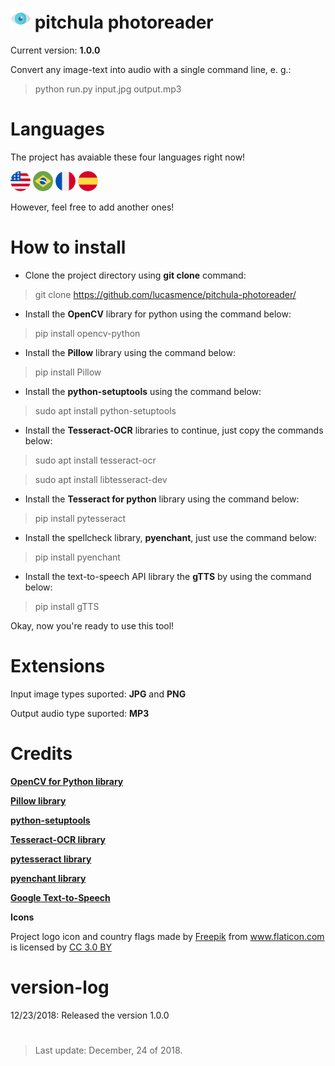 # ![ ](./data/image/logo-eye-32-32.png) **pitchula photoreader**

Current version: **1.0.0**

Convert any image-text into audio with a single command line, e. g.: 
> python run.py input.jpg output.mp3

# Languages

The project has avaiable these four languages right now!

![ ](./data/image/flag-united-states-32-32.png) ![ ](./data/image/flag-brazil-32-32.png) ![ ](./data/image/flag-france-32-32.png) ![ ](./data/image/flag-spain-32-32.png)

However, feel free to add another ones!

# How to install

- Clone the project directory using **git clone** command:
> git clone https://github.com/lucasmence/pitchula-photoreader/

- Install the **OpenCV** library for python using the command below:
> pip install opencv-python

- Install the **Pillow** library using the command below:
> pip install Pillow

- Install the **python-setuptools** using the command below:
>  sudo apt install python-setuptools

- Install the **Tesseract-OCR** libraries to continue, just copy the commands below:
> sudo apt install tesseract-ocr

> sudo apt install libtesseract-dev

- Install the **Tesseract for python** library using the command below:
> pip install pytesseract

- Install the spellcheck library, **pyenchant**, just use the command below:
> pip install pyenchant

- Install the text-to-speech API library the **gTTS** by using the command below:
> pip install gTTS

Okay, now you're ready to use this tool!

# Extensions

Input image types suported: **JPG** and **PNG**

Output audio type suported: **MP3**

# Credits

**[OpenCV for Python library](https://github.com/skvark/opencv-python)**

**[Pillow library](https://github.com/python-pillow/Pillow/)**

**[python-setuptools](https://github.com/pypa/setuptools)**

**[Tesseract-OCR library](https://github.com/tesseract-ocr/tesseract)**

**[pytesseract library](https://github.com/madmaze/pytesseract)** 

**[pyenchant library](https://github.com/rfk/pyenchant)** 

**[Google Text-to-Speech](https://github.com/pndurette/gTTS)** 

**Icons**
<div>Project logo icon and country flags made by <a href="https://www.freepik.com/" title="Freepik">Freepik</a> from <a href="https://www.flaticon.com/" 			    title="Flaticon">www.flaticon.com</a> is licensed by <a href="http://creativecommons.org/licenses/by/3.0/" 			    title="Creative Commons BY 3.0" target="_blank">CC 3.0 BY</a></div>

# version-log
 12/23/2018: Released the version 1.0.0

#

> Last update: December, 24 of 2018.
